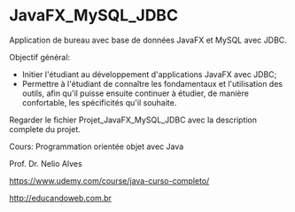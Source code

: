 # JavaFX_MySQL_JDBC
Application de bureau avec base de données JavaFX et MySQL avec JDBC.

Objectif général:
- Initier l'étudiant au développement d'applications JavaFX avec JDBC;
- Permettre à l'étudiant de connaître les fondamentaux et l'utilisation des outils, afin qu'il puisse ensuite continuer à étudier, de manière confortable, les spécificités qu'il souhaite.

Regarder le fichier Projet_JavaFX_MySQL_JDBC avec la description complete du projet.

Cours: Programmation orientée objet avec Java

Prof. Dr. Nelio Alves

https://www.udemy.com/course/java-curso-completo/

http://educandoweb.com.br
